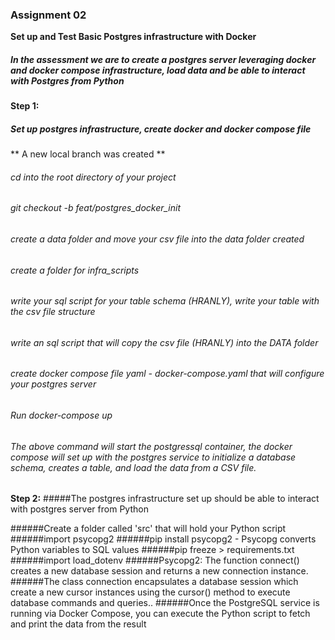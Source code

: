 ### Assignment 02 ###

**Set up and Test Basic Postgres infrastructure with Docker**

##### In the assessment we are to create a postgres server leveraging docker and docker compose infrastructure, load data and be able to interact with Postgres from Python #####

**Step 1:**
##### Set up postgres infrastructure, create docker and docker compose file ####

** A new local branch was created **
###### cd into the root directory of your project ######
###### git checkout -b feat/postgres_docker_init ######
###### create a data folder and move your csv file into the data folder created ######
###### create a folder for infra_scripts ######
###### write your sql script for your table schema (HRANLY), write your table with the csv file structure ######
###### write an sql script that will copy the csv file (HRANLY) into the DATA folder ######
###### create docker compose file yaml - docker-compose.yaml that will configure your postgres server ######
###### Run docker-compose up ######
###### The above command will start the postgressql container, the docker compose will set up with the postgres service to initialize a database schema, creates a table, and load the data from a CSV file. ######

**Step 2:**
#####The postgres infrastructure set up should be able to interact with postgres server from Python

######Create a folder called 'src' that will hold your Python script
######import psycopg2
######pip install psycopg2 - Psycopg converts Python variables to SQL values
######pip freeze > requirements.txt
######import load_dotenv 
######Psycopg2: The function connect() creates a new database session and returns a new connection instance.
######The class connection encapsulates a database session which create a new cursor instances using the cursor() method to execute database commands and queries..
######Once the PostgreSQL service is running via Docker Compose, you can execute the Python script to fetch and print the data from the result





